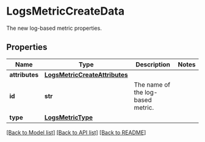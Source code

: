 # LogsMetricCreateData

The new log-based metric properties.
## Properties
Name | Type | Description | Notes
------------ | ------------- | ------------- | -------------
**attributes** | [**LogsMetricCreateAttributes**](LogsMetricCreateAttributes.md) |  | 
**id** | **str** | The name of the log-based metric. | 
**type** | [**LogsMetricType**](LogsMetricType.md) |  | 

[[Back to Model list]](README.md#documentation-for-models) [[Back to API list]](README.md#documentation-for-api-endpoints) [[Back to README]](README.md)


